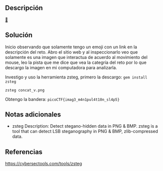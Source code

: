 
## Descripción

[🥛](http://mercury.picoctf.net:16940/)

## Solución

Inicio observando que solamente tengo un emoji con un link en la descripción del reto.
Abro el sitio web y al inspeccionarlo veo que solamente es una imagen que interactua de acuerdo al movimiento del mouse, leo la pista que me dice que vea la categría del reto por lo que descargo la imagen en mi computadora para analizarla.

Investigo y uso la herramienta zsteg, primero la descargo:
`gem install zsteg`

`zsteg concat_v.png`

Obtengo la bandera: `picoCTF{imag3_m4n1pul4t10n_sl4p5}`


## Notas adicionales

- zsteg Description: Detect stegano-hidden data in PNG & BMP. zsteg is a tool that can detect LSB steganography in PNG & BMP, zlib-compressed data.


## Referencias

https://cybersectools.com/tools/zsteg